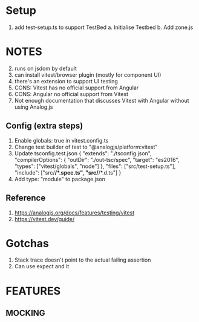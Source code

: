 # Setup
1. add test-setup.ts to support TestBed
    a. Initialise Testbed
    b. Add zone.js

# NOTES
2. runs on jsdom by default
3. can install vitest/browser plugin (mostly for component UI)
4. there's an extension to support UI testing
5. CONS: Vitest has no official support from Angular
6. CONS: Angular no official support from Vitest
7. Not enough documentation that discusses Vitest with Angular without using Analog.js

## Config (extra steps)
1. Enable globals: true in vitest.config.ts
2. Change test builder of test to "@analogjs/platform:vitest"
3. Update tsconfig.test.json
{
  "extends": "./tsconfig.json",
  "compilerOptions": {
    "outDir": "./out-tsc/spec",
    "target": "es2016",
    "types": ["vitest/globals", "node"]
  },
  "files": ["src/test-setup.ts"],
  "include": ["src/**/*.spec.ts", "src/**/*.d.ts"]
}
4. Add type: "module" to package.json

## Reference
1. https://analogjs.org/docs/features/testing/vitest
2. https://vitest.dev/guide/


# Gotchas
1. Stack trace doesn't point to the actual failing assertion
2. Can use expect and it

# FEATURES
## MOCKING
